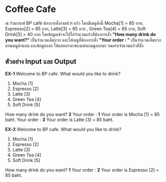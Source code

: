 # Coffee Cafe
ณ ร้านกาแฟ  BP café ต้องการสั่งกาแฟ  n  แก้ว โดยมีเมนูดังนี้ Mocha[1] = 85 บาท, Espresso[2] = 85 บาท, Latte[3] = 85 บาท , Green Tea[4] = 65 บาท, Soft Drink[5] = 40 บาท โดยข้อมูลเข้าจะให้ใส่จำนวนแก้วที่ต้องการสั่ง **"How many drink do you want?”** เป็นจำนวนเต็มบวก และใส่เมนูที่ต้องการสั่ง **"Your order : "** เป็นจำนวนเต็มบวกตามเมนูด้านบน และข้อมูลออก ให้แสดงราคาของแต่ละเมนูออกมา จนครบจำนวนแก้วที่สั่ง

## ตัวอย่าง Input และ Output
**EX-1** 
Welcome to BP cafe.
What would you like to drink?
1.	Mocha [1]
2.	Espresso [2]
3.	Latte [3]
4.	Green Tea [4]
5.	Soft Drink [5]

How many drink do you want?  **2**
Your order : **1**
Your order is Mocha [1]  =  85 baht.
Your order : **3**
Your order is Latte [3]  = 85 baht.

**EX-2** 
Welcome to BP cafe.
What would you like to drink?
1.	Mocha [1]
2.	Espresso [2]
3.	Latte [3]
4.	Green Tea [4]
5.	Soft Drink [5]

How many drink do you want?  **1**
Your order : **2**
Your order is Espresso [2] = 85 baht.


